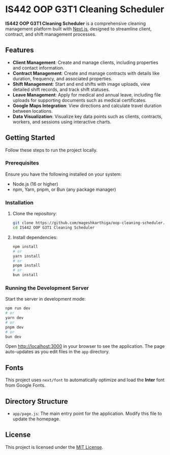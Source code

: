 # IS442 OOP G3T1 Cleaning Scheduler

**IS442 OOP G3T1 Cleaning Scheduler** is a comprehensive cleaning management platform built with [Next.js](https://nextjs.org/), designed to streamline client, contract, and shift management processes.

## Features

- **Client Management**: Create and manage clients, including properties and contact information.  
- **Contract Management**: Create and manage contracts with details like duration, frequency, and associated properties.  
- **Shift Management**: Start and end shifts with image uploads, view detailed shift records, and track shift statuses.  
- **Leave Management**: Apply for medical and annual leave, including file uploads for supporting documents such as medical certificates.  
- **Google Maps Integration**: View directions and calculate travel duration between locations.  
- **Data Visualization**: Visualize key data points such as clients, contracts, workers, and sessions using interactive charts.

## Getting Started

Follow these steps to run the project locally.

### Prerequisites

Ensure you have the following installed on your system:
- Node.js (16 or higher)
- npm, Yarn, pnpm, or Bun (any package manager)

### Installation

1. Clone the repository:
   ```bash
   git clone https://github.com/mageshkarthiga/oop-cleaning-scheduler.git
   cd IS442 OOP G3T1 Cleaning Scheduler
   ```

2. Install dependencies:
   ```bash
   npm install
   # or
   yarn install
   # or
   pnpm install
   # or
   bun install
   ```

### Running the Development Server

Start the server in development mode:

```bash
npm run dev
# or
yarn dev
# or
pnpm dev
# or
bun dev
```

Open [http://localhost:3000](http://localhost:3000) in your browser to see the application. The page auto-updates as you edit files in the `app` directory.

## Fonts

This project uses `next/font` to automatically optimize and load the **Inter** font from Google Fonts.

## Directory Structure

- `app/page.js`: The main entry point for the application. Modify this file to update the homepage.


## License

This project is licensed under the [MIT License](LICENSE).
